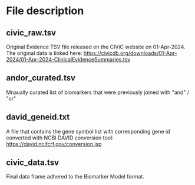 # File description

## civic_raw.tsv
Original Evidence TSV file released on the CIViC website on 01-Apr-2024.
The original data is linked here: https://civicdb.org/downloads/01-Apr-2024/01-Apr-2024-ClinicalEvidenceSummaries.tsv

## andor_curated.tsv
Mnaually curated list of biomarkers that were previously joined with "and" / "or"

## david_geneid.txt
A file that contains the gene symbol list with corresponding gene id converted with NCBI DAVID conversion tool: https://david.ncifcrf.gov/conversion.jsp

## civic_data.tsv
Final data frame adhered to the Biomarker Model format.
